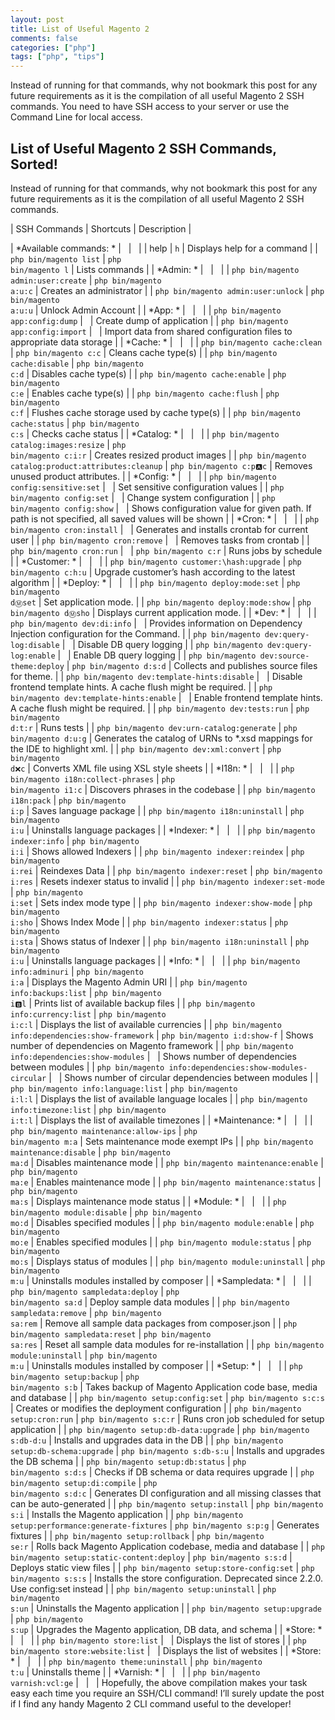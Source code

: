 ```yaml
---
layout: post
title: List of Useful Magento 2
comments: false
categories: ["php"]
tags: ["php", "tips"]
---
```


Instead of running for that commands, why not bookmark this post for any future requirements as it is the compilation of all useful Magento 2 SSH commands. You need to have SSH access to your server or use the Command Line for local access.

## List of Useful Magento 2 SSH Commands, Sorted!

Instead of running for that commands, why not bookmark this post for any future requirements as it is the compilation of all useful Magento 2 SSH commands.

| SSH Commands | Shortcuts | Description |

| *Available commands: * |  &nbsp; | &nbsp; |
| help | <code>h</code> |	Displays help for a command |
| `php bin/magento list` | <code>php bin/magento l</code> |	Lists commands |
| *Admin: * |  &nbsp; | &nbsp; |
| `php bin/magento admin:user:create` |	<code>php bin/magento a:u:c</code> | Creates an administrator |
| `php bin/magento admin:user:unlock` |	<code>php bin/magento a:u:u</code> | Unlock Admin Account |
| *App: * |  &nbsp; | &nbsp; |
| `php bin/magento app:config:dump`	| &nbsp; |	Create dump of application |
| `php bin/magento app:config:import` | &nbsp; | Import data from shared configuration files to appropriate data storage |
| *Cache: * |  &nbsp; | &nbsp; |
| `php bin/magento cache:clean` | <code>php bin/magento c:c</code> | Cleans cache type(s) |
| `php bin/magento cache:disable` |	<code>php bin/magento c:d</code> | Disables cache type(s) |
| `php bin/magento cache:enable` | <code>php bin/magento c:e</code> | Enables cache type(s) |
| `php bin/magento cache:flush`	| <code>php bin/magento c:f</code> | Flushes cache storage used by cache type(s) |
| `php bin/magento cache:status` | <code>php bin/magento c:s</code> | Checks cache status |
| *Catalog: * |  &nbsp; | &nbsp; |
| `php bin/magento catalog:images:resize` | <code>php bin/magento c:i:r</code> | Creates resized product images |
| `php bin/magento catalog:product:attributes:cleanup` | <code>php bin/magento c:p:a:c</code> | Removes unused product attributes. |
| *Config: * |  &nbsp; | &nbsp; |
| `php bin/magento config:sensitive:set` | &nbsp; |	Set sensitive configuration values |
| `php bin/magento config:set` | &nbsp; | Change system configuration |
| `php bin/magento config:show`	| &nbsp; | Shows configuration value for given path. If path is not specified, all saved values will be shown |
| *Cron: * |  &nbsp; | &nbsp; |
| `php bin/magento cron:install` | &nbsp; | Generates and installs crontab for current user |
| `php bin/magento cron:remove` | &nbsp; | Removes tasks from crontab |
| `php bin/magento cron:run` | &nbsp; |	<code>php bin/magento c:r</code> | Runs jobs by schedule |
| *Customer: * |  &nbsp; | &nbsp; |
| `php bin/magento customer:\hash:upgrade` | <code>php bin/magento c:h:u</code> | Upgrade customer’s hash according to the latest algorithm |
| *Deploy: * |  &nbsp; | &nbsp; |
| `php bin/magento deploy:mode:set` | <code>php bin/magento d:m:set</code> | Set application mode. |
| `php bin/magento deploy:mode:show` | <code>php bin/magento d:m:sho</code> | Displays current application mode. |
| *Dev: * |  &nbsp; | &nbsp; |
| `php bin/magento dev:di:info` | &nbsp; | Provides information on Dependency Injection configuration for the Command. |
| `php bin/magento dev:query-log:disable` | &nbsp; | Disable DB query logging |
| `php bin/magento dev:query-log:enable` | &nbsp; |	Enable DB query logging |
| `php bin/magento dev:source-theme:deploy` | <code>php bin/magento d:s:d</code> | Collects and publishes source files for theme. |
| `php bin/magento dev:template-hints:disable` | &nbsp; | Disable frontend template hints. A cache flush might be required. |
| `php bin/magento dev:template-hints:enable` | &nbsp; | Enable frontend template hints. A cache flush might be required. |
| `php bin/magento dev:tests:run` |	<code>php bin/magento d:t:r</code> | Runs tests |
| `php bin/magento dev:urn-catalog:generate` |	<code>php bin/magento d:u:g</code> | Generates the catalog of URNs to *.xsd mappings for the IDE to highlight xml. |
| `php bin/magento dev:xml:convert`	| <code>php bin/magento d:x:c</code> | Converts XML file using XSL style sheets |
| *I18n: * |  &nbsp; | &nbsp; |
| `php bin/magento i18n:collect-phrases` | <code>php bin/magento i1:c</code> | Discovers phrases in the codebase |
| `php bin/magento i18n:pack` | <code>php bin/magento i:p</code> | Saves language package |
| `php bin/magento i18n:uninstall` | <code>php bin/magento i:u</code> | Uninstalls language packages |
| *Indexer: * |  &nbsp; | &nbsp; |
| `php bin/magento indexer:info` | <code>php bin/magento i:i</code> | Shows allowed Indexers |
| `php bin/magento indexer:reindex` | <code>php bin/magento i:rei</code> | Reindexes Data |
| `php bin/magento indexer:reset` | <code>php bin/magento i:res</code> | Resets indexer status to invalid |
| `php bin/magento indexer:set-mode` |	<code>php bin/magento i:set</code> | Sets index mode type |
| `php bin/magento indexer:show-mode` |	<code>php bin/magento i:sho</code> | Shows Index Mode |
| `php bin/magento indexer:status`	| <code>php bin/magento i:sta</code> | Shows status of Indexer |
| `php bin/magento i18n:uninstall` | <code>php bin/magento i:u</code> | Uninstalls language packages |
| *Info: * |  &nbsp; | &nbsp; |
| `php bin/magento info:adminuri` | <code>php bin/magento i:a</code> |	Displays the Magento Admin URI |
| `php bin/magento info:backups:list` | <code>php bin/magento i:b:l</code> | Prints list of available backup files |
| `php bin/magento info:currency:list` | <code>php bin/magento i:c:l</code> | Displays the list of available currencies |
| `php bin/magento info:dependencies:show-framework` | <code>php bin/magento i:d:show-f</code> | Shows number of dependencies on Magento framework |
| `php bin/magento info:dependencies:show-modules` |  &nbsp; | Shows number of dependencies between modules |
| `php bin/magento info:dependencies:show-modules-circular` |	&nbsp; | Shows number of circular dependencies between modules |
| `php bin/magento info:language:list` | <code>php bin/magento i:l:l</code> | Displays the list of available language locales |
| `php bin/magento info:timezone:list` | <code>php bin/magento i:t:l</code> | Displays the list of available timezones |
| *Maintenance: * |  &nbsp; | &nbsp; |
| `php bin/magento maintenance:allow-ips` |	<code>php bin/magento m:a</code> | Sets maintenance mode exempt IPs |
| `php bin/magento maintenance:disable` | <code>php bin/magento ma:d</code> | Disables maintenance mode |
| `php bin/magento maintenance:enable` | <code>php bin/magento ma:e</code> | Enables maintenance mode |
| `php bin/magento maintenance:status` | <code>php bin/magento ma:s</code> | Displays maintenance mode status |
| *Module: * |  &nbsp; | &nbsp; |
| `php bin/magento module:disable` | <code>php bin/magento mo:d</code> | Disables specified modules |
| `php bin/magento module:enable` |	<code>php bin/magento mo:e</code> |	Enables specified modules |
| `php bin/magento module:status` |	<code>php bin/magento mo:s</code> |	Displays status of modules |
| `php bin/magento module:uninstall` | <code>php bin/magento m:u</code>	| Uninstalls modules installed by composer |
| *Sampledata: * |  &nbsp; | &nbsp; |
| `php bin/magento sampledata:deploy` |	<code>php bin/magento sa:d</code> |	Deploy sample data modules |
| `php bin/magento sampledata:remove` |	<code>php bin/magento sa:rem</code> | Remove all sample data packages from composer.json |
| `php bin/magento sampledata:reset` |	<code>php bin/magento sa:res</code> | Reset all sample data modules for re-installation |
| `php bin/magento module:uninstall` | <code>php bin/magento m:u</code>	| Uninstalls modules installed by composer |
| *Setup: * |  &nbsp; | &nbsp; |
| `php bin/magento setup:backup` |	<code>php bin/magento s:b</code> | Takes backup of Magento Application code base, media and database |
| `php bin/magento setup:config:set` |	<code>php bin/magento s:c:s</code> |	Creates or modifies the deployment configuration |
| `php bin/magento setup:cron:run` |	<code>php bin/magento s:c:r</code> |	Runs cron job scheduled for setup application |
| `php bin/magento setup:db-data:upgrade` |	<code>php bin/magento s:db-d:u</code> |	Installs and upgrades data in the DB |
| `php bin/magento setup:db-schema:upgrade` |	<code>php bin/magento s:db-s:u</code> |	Installs and upgrades the DB schema |
| `php bin/magento setup:db:status` |	<code>php bin/magento s:d:s</code> |	Checks if DB schema or data requires upgrade |
| `php bin/magento setup:di:compile` |	<code>php bin/magento s:d:c</code> |	Generates DI configuration and all missing classes that can be auto-generated |
| `php bin/magento setup:install` |	<code>php bin/magento s:i</code> |	Installs the Magento application |
| `php bin/magento setup:performance:generate-fixtures` |	<code>php bin/magento s:p:g</code> |	Generates fixtures |
| `php bin/magento setup:rollback` |	<code>php bin/magento se:r</code> |	Rolls back Magento Application codebase, media and database |
| `php bin/magento setup:static-content:deploy` |	<code>php bin/magento s:s:d</code> |	Deploys static view files |
| `php bin/magento setup:store-config:set` | <code>php bin/magento s:s:s</code> |	Installs the store configuration. Deprecated since 2.2.0. Use config:set instead |
| `php bin/magento setup:uninstall` | <code>php bin/magento s:un</code> |	Uninstalls the Magento application |
| `php bin/magento setup:upgrade` |	<code>php bin/magento s:up</code> |	Upgrades the Magento application, DB data, and schema |
| *Store: * |  &nbsp; | &nbsp; |
| `php bin/magento store:list` | &nbsp; | Displays the list of stores |
| `php bin/magento store:website:list` | &nbsp; | Displays the list of websites |
| *Store: * |  &nbsp; | &nbsp; |
| `php bin/magento theme:uninstall` | <code>php bin/magento t:u</code> | Uninstalls theme |
| *Varnish: * |  &nbsp; | &nbsp; |
| `php bin/magento varnish:vcl:ge` |  &nbsp; | &nbsp; |
Hopefully, the above compilation makes your task easy each time you require an SSH/CLI command!
I’ll surely update the post if I find any handy Magento 2 CLI command useful to the developer!